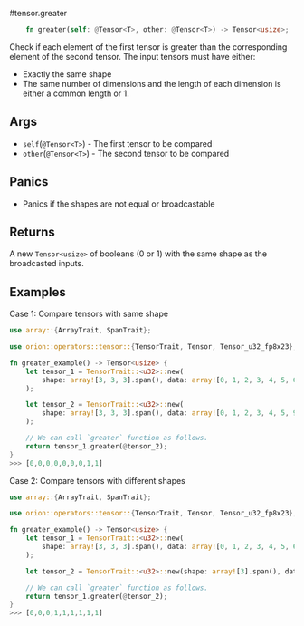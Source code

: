 #tensor.greater

```rust
    fn greater(self: @Tensor<T>, other: @Tensor<T>) -> Tensor<usize>;
```

Check if each element of the first tensor is greater than the corresponding element of the second tensor.
The input tensors must have either:
* Exactly the same shape
* The same number of dimensions and the length of each dimension is either a common length or 1.

## Args

* `self`(`@Tensor<T>`) - The first tensor to be compared
* `other`(`@Tensor<T>`) - The second tensor to be compared

## Panics

* Panics if the shapes are not equal or broadcastable

## Returns

A new `Tensor<usize>` of booleans (0 or 1) with the same shape as the broadcasted inputs.

## Examples

Case 1: Compare tensors with same shape

```rust
use array::{ArrayTrait, SpanTrait};

use orion::operators::tensor::{TensorTrait, Tensor, Tensor_u32_fp8x23};

fn greater_example() -> Tensor<usize> {
    let tensor_1 = TensorTrait::<u32>::new(
        shape: array![3, 3, 3].span(), data: array![0, 1, 2, 3, 4, 5, 6, 7, 8].span(),
    );

    let tensor_2 = TensorTrait::<u32>::new(
        shape: array![3, 3, 3].span(), data: array![0, 1, 2, 3, 4, 5, 9, 1, 5].span(),
    );

    // We can call `greater` function as follows.
    return tensor_1.greater(@tensor_2);
}
>>> [0,0,0,0,0,0,0,1,1]
```

Case 2: Compare tensors with different shapes

```rust
use array::{ArrayTrait, SpanTrait};

use orion::operators::tensor::{TensorTrait, Tensor, Tensor_u32_fp8x23};

fn greater_example() -> Tensor<usize> {
    let tensor_1 = TensorTrait::<u32>::new(
        shape: array![3, 3, 3].span(), data: array![0, 1, 2, 3, 4, 5, 6, 7, 8].span(),
    );

    let tensor_2 = TensorTrait::<u32>::new(shape: array![3].span(), data: array![0, 1, 2].span(),);

    // We can call `greater` function as follows.
    return tensor_1.greater(@tensor_2);
}
>>> [0,0,0,1,1,1,1,1,1]
```
